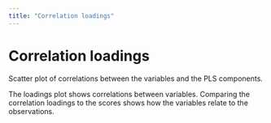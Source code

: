 ```yaml
---
title: "Correlation loadings"
---
```

<!-- SUBTITLE: -->

# Correlation loadings

Scatter plot of correlations between the variables and the PLS components.

The loadings plot shows correlations between variables. Comparing the correlation loadings to the scores shows how the
variables relate to the observations.
